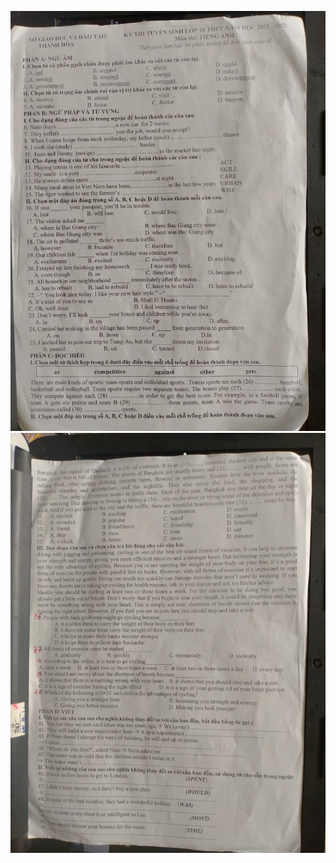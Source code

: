 [![195001062021.jpg](https://github.com/uploadimagefree/2021/blob/main/4ef6838b6d11984fc100.jpg?raw=true)](https://github.com/uploadimagefree/2021/blob/main/4ef6838b6d11984fc100.jpg?raw=true)
[![357d30f4de6e2b30727f.jpg](https://github.com/uploadimagefree/2021/blob/main/357d30f4de6e2b30727f.jpg?raw=true)](https://github.com/uploadimagefree/2021/blob/main/357d30f4de6e2b30727f.jpg?raw=true)
